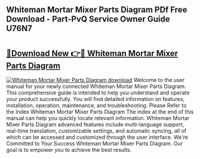 ## Whiteman Mortar Mixer Parts Diagram PDf Free Download - Part-PvQ Service Owner Guide U76N7

# <h2><a href="http://dfhk45n.blite.top/?on=Whiteman+Mortar+Mixer+Parts+Diagram">🔗Download New 👉🔴 Whiteman Mortar Mixer Parts Diagram</a></h2>

[![Whiteman Mortar Mixer Parts Diagram download](https://i.imgur.com/lujVjoI.png)](http://dfhk45n.blite.top/?on=Whiteman+Mortar+Mixer+Parts+Diagram)
Welcome to the user manual for your newly connected Whiteman Mortar Mixer Parts Diagram. This comprehensive guide is intended to help you understand and operate your product successfully. You will find detailed information on features, installation, operation, maintenance, and troubleshooting. Please Refer to the Index Whiteman Mortar Mixer Parts Diagram The index at the end of this manual can help you quickly locate relevant information. Whiteman Mortar Mixer Parts Diagram advanced features include multi-language support, real-time translation, customizable settings, and automatic syncing, all of which can be accessed and customized through the user interface. We're Committed to Your Success Whiteman Mortar Mixer Parts Diagram. Our goal is to empower you to achieve the best results.
